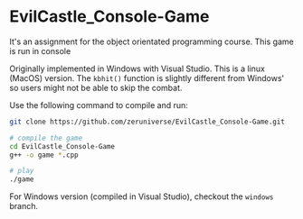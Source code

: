 EvilCastle_Console-Game
=======================

It's an assignment for the object orientated programming course.
This game is run in console


Originally implemented in Windows with Visual Studio. This is a linux (MacOS) version. The `kbhit()` function is slightly different from Windows' so users might not be able to skip the combat.


Use the following command to compile and run:
```bash
git clone https://github.com/zeruniverse/EvilCastle_Console-Game.git

# compile the game
cd EvilCastle_Console-Game
g++ -o game *.cpp

# play
./game
```

For Windows version (compiled in Visual Studio), checkout the `windows` branch.
